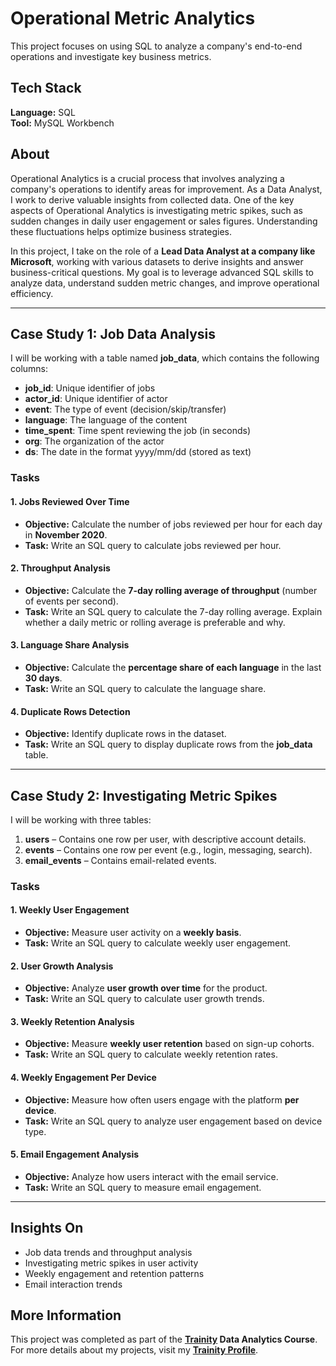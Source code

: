 # Operational Metric Analytics
This project focuses on using SQL to analyze a company's end-to-end operations and investigate key business metrics.

## Tech Stack

**Language:** SQL  
**Tool:** MySQL Workbench  

## About
Operational Analytics is a crucial process that involves analyzing a company's operations to identify areas for improvement. As a Data Analyst, I work to derive valuable insights from collected data. One of the key aspects of Operational Analytics is investigating metric spikes, such as sudden changes in daily user engagement or sales figures. Understanding these fluctuations helps optimize business strategies.

In this project, I take on the role of a **Lead Data Analyst at a company like Microsoft**, working with various datasets to derive insights and answer business-critical questions. My goal is to leverage advanced SQL skills to analyze data, understand sudden metric changes, and improve operational efficiency.

---

## Case Study 1: Job Data Analysis
I will be working with a table named **job_data**, which contains the following columns:

- **job_id**: Unique identifier of jobs  
- **actor_id**: Unique identifier of actor  
- **event**: The type of event (decision/skip/transfer)  
- **language**: The language of the content  
- **time_spent**: Time spent reviewing the job (in seconds)  
- **org**: The organization of the actor  
- **ds**: The date in the format yyyy/mm/dd (stored as text)  

### Tasks
#### 1. Jobs Reviewed Over Time
- **Objective:** Calculate the number of jobs reviewed per hour for each day in **November 2020**.  
- **Task:** Write an SQL query to calculate jobs reviewed per hour.  

#### 2. Throughput Analysis
- **Objective:** Calculate the **7-day rolling average of throughput** (number of events per second).  
- **Task:** Write an SQL query to calculate the 7-day rolling average. Explain whether a daily metric or rolling average is preferable and why.  

#### 3. Language Share Analysis
- **Objective:** Calculate the **percentage share of each language** in the last **30 days**.  
- **Task:** Write an SQL query to calculate the language share.  

#### 4. Duplicate Rows Detection
- **Objective:** Identify duplicate rows in the dataset.  
- **Task:** Write an SQL query to display duplicate rows from the **job_data** table.  

---

## Case Study 2: Investigating Metric Spikes
I will be working with three tables:

1. **users** – Contains one row per user, with descriptive account details.  
2. **events** – Contains one row per event (e.g., login, messaging, search).  
3. **email_events** – Contains email-related events.  

### Tasks
#### 1. Weekly User Engagement
- **Objective:** Measure user activity on a **weekly basis**.  
- **Task:** Write an SQL query to calculate weekly user engagement.  

#### 2. User Growth Analysis
- **Objective:** Analyze **user growth over time** for the product.  
- **Task:** Write an SQL query to calculate user growth trends.  

#### 3. Weekly Retention Analysis
- **Objective:** Measure **weekly user retention** based on sign-up cohorts.  
- **Task:** Write an SQL query to calculate weekly retention rates.  

#### 4. Weekly Engagement Per Device
- **Objective:** Measure how often users engage with the platform **per device**.  
- **Task:** Write an SQL query to analyze user engagement based on device type.  

#### 5. Email Engagement Analysis
- **Objective:** Analyze how users interact with the email service.  
- **Task:** Write an SQL query to measure email engagement.  

---

## Insights On
- Job data trends and throughput analysis  
- Investigating metric spikes in user activity  
- Weekly engagement and retention patterns  
- Email interaction trends  

## More Information
This project was completed as part of the **[Trainity](https://trainity.in/data.html) Data Analytics Course**. For more details about my projects, visit my **[Trainity Profile](https://trainity.space/recruitersProfile/public/66e52eb6fd616408e13b683f)**.

